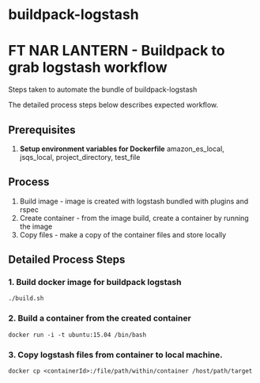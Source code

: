 buildpack-logstash
==================

# FT NAR LANTERN - Buildpack to grab logstash workflow

Steps taken to automate the bundle of buildpack-logstash

The detailed process steps below describes expected workflow.


## Prerequisites
1. **Setup environment variables for Dockerfile** amazon_es_local, jsqs_local, project_directory, test_file

## Process
1. Build image - image is created with logstash bundled with plugins and rspec
2. Create container - from the image build, create a container by running the image
3. Copy files - make a copy of the container files and store locally

## Detailed Process Steps

### 1. Build docker image for buildpack logstash
```
./build.sh
```
### 2. Build a container from the created container
```
docker run -i -t ubuntu:15.04 /bin/bash
```
### 3. Copy logstash files from container to local machine.
```
docker cp <containerId>:/file/path/within/container /host/path/target
```
